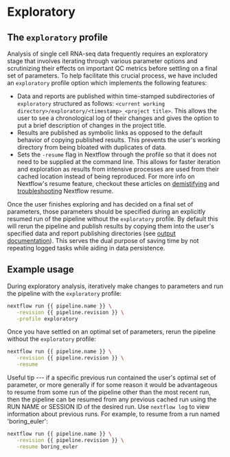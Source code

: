 # Exploratory

## The `exploratory` profile

Analysis of single cell RNA-seq data frequently requires an exploratory stage that involves iterating through various parameter options and scrutinizing their effects on important QC metrics before settling on a final set of parameters.
To help facilitate this crucial process, we have included an `exploratory` profile option which implements the following features:

- Data and reports are published within time-stamped subdirectories of `exploratory` structured as follows: `<current working directory>/exploratory/<timestamp>_<project title>`. This allows the user to see a chronological log of their changes and gives the option to put a brief description of changes in the project title.
- Results are published as symbolic links as opposed to the default behavior of copying published results. This prevents the user's working directory from being bloated with duplicates of data.
- Sets the `-resume` flag in Nextflow through the profile so that it does not need to be supplied at the command line. This allows for faster iteration and exploration as results from intensive processes are used from their cached location instead of being reproduced.
For more info on Nextflow's resume feature, checkout these articles on [demistifying][demistifying_resume] and [troubleshooting][troubleshooting_resume] Nextflow resume.

Once the user finishes exploring and has decided on a final set of parameters, those parameters should be specified during an explicitly resumed run of the pipeline without the `exploratory` profile.
By default this will rerun the pipeline and publish results by copying them into the user's specified data and report publishing directories (see [output documentation](../input_output/outputs.md)).
This serves the dual purpose of saving time by not repeating logged tasks while aiding in data persistence.

## Example usage

During exploratory analysis, iteratively make changes to parameters and run the pipeline with the `exploratory` profile:

``` bash title="Terminal"
nextflow run {{ pipeline.name }} \
   -revision {{ pipeline.revision }} \
   -profile exploratory
```

Once you have settled on an optimal set of parameters, rerun the pipeline without the `exploratory` profile:

``` bash title="Terminal"
nextflow run {{ pipeline.name }} \
   -revision {{ pipeline.revision }} \
   -resume
```

Useful tip --- if a specific previous run contained the user's optimal set of parameter, or more generally if for some reason it would be advantageous to resume from some run of the pipeline other than the most recent run, then the pipeline can be resumed from any previous cached run using the RUN NAME or SESSION ID of the desired run.
Use `nextflow log` to view information about previous runs.
For example, to resume from a run named 'boring_euler':

``` bash title="Terminal"
nextflow run {{ pipeline.name }} \
   -revision {{ pipeline.revision }} \
   -resume boring_euler
```

[demistifying_resume]: https://www.nextflow.io/blog/2019/demystifying-nextflow-resume.html
[troubleshooting_resume]: https://www.nextflow.io/blog/2019/troubleshooting-nextflow-resume.html
